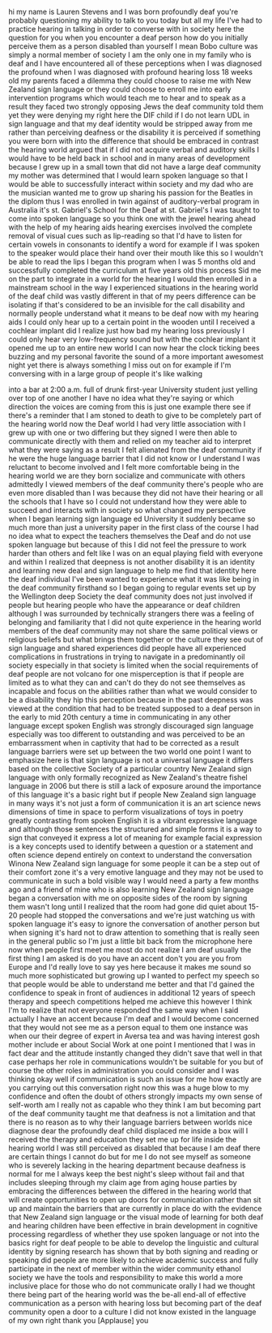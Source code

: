 
hi my name is Lauren Stevens and I was
born profoundly deaf
you&#39;re probably questioning my ability
to talk to you today but all my life
I&#39;ve had to practice hearing in talking
in order to converse with in society
here the question for you when you
encounter a deaf person how do you
initially perceive them as a person
disabled than yourself
I mean Bobo culture was simply a normal
member of society I am the only one in
my family who is deaf and I have
encountered all of these perceptions
when I was diagnosed the profound when I
was diagnosed with profound hearing loss
18 weeks old my parents faced a dilemma
they could choose to raise me with New
Zealand sign language or they could
choose to enroll me into early
intervention programs which would teach
me to hear and to speak as a result they
faced two strongly opposing Jews the
deaf community told them yet they were
denying my right here the DIF child if I
do not learn UDL in sign language and
that my deaf identity would be stripped
away from me
rather than perceiving deafness or the
disability it is perceived if something
you were born with into the difference
that should be embraced in contrast the
hearing world argued that if I did not
acquire verbal and auditory skills I
would have to be held back in school and
in many areas of development because I
grew up in a small town that did not
have a large deaf community my mother
was determined that I would learn spoken
language so that I would be able to
successfully interact within society and
my dad who are the musician wanted me to
grow up sharing his passion for the
Beatles in the diplom thus I was
enrolled in twin against of
auditory-verbal program in Australia
it&#39;s st. Gabriel&#39;s School for the Deaf
at st. Gabriel&#39;s I was taught to come
into spoken language so you think one
with the jewel hearing ahead with the
help of my hearing aids hearing
exercises involved the complete removal
of visual cues such as lip-reading so
that I&#39;d have to listen for certain
vowels in consonants to identify a word
for example if I was spoken to the
speaker would place their hand over
their mouth like this
so I wouldn&#39;t be able to read the lips I
began this program when I was 5 months
old and successfully completed the
curriculum at five years old this
process Sid me on the part to integrate
in a world for the hearing
I would then enrolled in a mainstream
school in the way I experienced
situations in the hearing world of the
deaf child was vastly different in that
of my peers difference can be isolating
if that&#39;s considered to be an invisible
for the call disability and normally
people understand what it means to be
deaf now with my hearing aids I could
only hear up to a certain point in the
wooden until I received a cochlear
implant did I realize just how bad my
hearing loss previously I could only
hear very low-frequency sound but with
the cochlear implant it opened me up to
an entire new world I can now hear the
clock ticking bees buzzing and my
personal favorite the sound of a more
important awesomest night yet there is
always something I miss out on for
example if I&#39;m conversing with in a
large group of people it&#39;s like walking

into a bar at 2:00 a.m. full of drunk
first-year University student just
yelling over top of one another I have
no idea what they&#39;re saying or which
direction the voices are coming from
this is just one example there see if
there&#39;s a reminder that I am stoned to
death to give to be completely part of
the hearing world now the Deaf world I
had very little association with I grew
up with one or two differing
but they signed I were then able to
communicate directly with them and
relied on my teacher aid to interpret
what they were saying as a result I felt
alienated from the deaf community if he
were the huge language barrier that I
did not know or I understand I was
reluctant to become involved and I felt
more comfortable being in the hearing
world we are they born
socialize and communicate with others
admittedly I viewed members of the deaf
community there&#39;s people who are even
more disabled than I was because they
did not have their hearing or all the
schools that I have so I could not
understand how they were able to succeed
and interacts with in society so what
changed my perspective when I began
learning sign language ed University it
suddenly became so much more than just a
university paper in the first class of
the course I had no idea what to expect
the teachers themselves the Deaf and do
not use spoken language but because of
this I did not feel the pressure to work
harder than others and felt like I was
on an equal playing field with everyone
and within I realized that deepness is
not another disability it is an identity
and learning new deal and sign language
to help me find that identity here the
deaf individual I&#39;ve been wanted to
experience what it was like being in the
deaf community firsthand so I began
going to regular events set up by the
Wellington deep Society the deaf
community does not just involved if
people but hearing people who have the
appearance or deaf children although I
was surrounded by technically strangers
there was a feeling of belonging and
familiarity that I did not quite
experience in the hearing world members
of the deaf community may not share the
same political views or religious
beliefs but what brings them together or
the culture they see out of sign
language and shared experiences
did people have all experienced
complications in frustrations in trying
to navigate in a predominantly oil
society especially in that society is
limited when the social requirements of
deaf people are not volcano for one
misperception is that if people are
limited as to what they can and can&#39;t do
they do not see themselves as incapable
and focus on the abilities rather than
what we would consider to be a
disability they hip this perception
because in the past deepness was viewed
at the condition that had to be treated
supposed to a deaf person in the early
to mid 20th century a time in
communicating in any other language
except spoken English was strongly
discouraged sign language especially was
too different to outstanding and was
perceived to be an embarrassment when in
captivity that had to be corrected as a
result language barriers were set up
between the two world one point I want
to emphasize here is that sign language
is not a universal language it differs
based on the collective Society of a
particular country New Zealand sign
language with only formally recognized
as New Zealand&#39;s theatre fishel language
in 2006 but there is still a lack of
exposure around the importance of this
language it&#39;s a basic right but if
people New Zealand sign language in many
ways it&#39;s not just a form of
communication it is an art science news
dimensions of time in space to perform
visualizations of toys in poetry greatly
contrasting from spoken English it is a
vibrant expressive language and although
those sentences the structured and
simple forms it is a way to sign that
conveyed it express a lot of meaning for
example facial expression is a key
concepts used to identify between a
question or a statement
and often science depend entirely on
context to understand the conversation
Winona New Zealand sign language for
some people it can be a step out of
their comfort zone it&#39;s a very emotive
language and they may not be used to
communicate in such a bold visible way I
would need a party a few months ago and
a friend of mine who is also learning
New Zealand sign language began a
conversation with me on opposite sides
of the room by signing them wasn&#39;t long
until I realized that the room had gone
did quiet about 15-20 people had stopped
the conversations and we&#39;re just
watching us with spoken language it&#39;s
easy to ignore the conversation of
another person but when signing it&#39;s
hard not to draw attention to something
that is really seen in the general
public so I&#39;m just a little bit back
from the microphone here now when people
first meet me most do not realize I am
deaf usually the first thing I am asked
is do you have an accent don&#39;t you are
you from Europe and I&#39;d really love to
say yes here because it makes me sound
so much more sophisticated but growing
up I wanted to perfect my speech so that
people would be able to understand me
better and that I&#39;d gained the
confidence to speak in front of
audiences in additional 12 years of
speech therapy and speech competitions
helped me achieve this however I think
I&#39;m to realize that not everyone
responded the same way when I said
actually I have an accent because I&#39;m
deaf and I would become concerned that
they would not see me as a person equal
to them one instance was when our their
degree of expert in Aversa tea and was
having interest
gosh mother include er about Social Work
at one point I mentioned that I was in
fact dear and the attitude instantly
changed they didn&#39;t save that well in
that case perhaps her role in
communications wouldn&#39;t be suitable for
you but of course the other roles in
administration you could consider and I
was thinking okay well if communication
is such an issue for me how exactly are
you carrying out this conversation right
now this was a huge blow to my
confidence and often the doubt of others
strongly impacts my own sense of
self-worth am I really not as capable
who they think I am but becoming part of
the deaf community taught me that
deafness is not a limitation and that
there is no reason as to why their
language barriers between worlds nice
diagnose dear the profoundly deaf child
displaced me inside a box will I
received the therapy and education they
set me up for life inside the hearing
world I was still perceived as disabled
that because I am deaf there are certain
things I cannot do but for me I do not
see myself as someone who is severely
lacking in the hearing department
because deafness is normal for me I
always keep the best night&#39;s sleep
without fail and that includes sleeping
through my claim age from aging house
parties by embracing the differences
between the differed in the hearing
world that will create opportunities to
open up doors for communication rather
than sit up and maintain the barriers
that are currently in place do with the
evidence that New Zealand sign language
or the visual mode of learning for both
deaf and hearing children have been
effective in brain development in
cognitive processing regardless of
whether they use spoken language or not
into the basics right for deaf people to
be able to develop the linguistic and
cultural identity by signing research
has shown that by both signing
and reading or speaking did people are
more likely to achieve academic success
and fully participate in the next of
member within the wider community
ethanol society we have the tools and
responsibility to make this world a more
inclusive place for those who do not
communicate orally I had we thought
there being part of the hearing world
was the be-all end-all of effective
communication as a person with hearing
loss but becoming part of the deaf
community open a door to a culture I did
not know existed in the language of my
own right thank you
[Applause]
you
